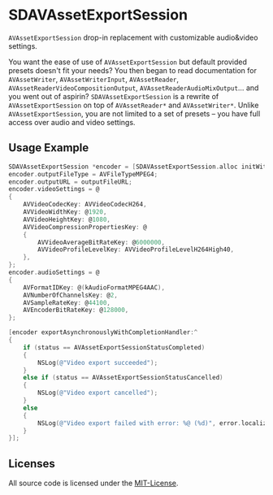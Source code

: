 SDAVAssetExportSession
======================

`AVAssetExportSession` drop-in replacement with customizable audio&amp;video settings.

You want the ease of use of `AVAssetExportSession` but default provided presets doesn't fit your needs? You then began to read documentation for `AVAssetWriter`, `AVAssetWriterInput`, `AVAssetReader`, `AVAssetReaderVideoCompositionOutput`, `AVAssetReaderAudioMixOutput`… and you went out of aspirin? `SDAVAssetExportSession` is a rewrite of `AVAssetExportSession` on top of `AVAssetReader*` and `AVAssetWriter*`. Unlike `AVAssetExportSession`, you are not limited to a set of presets – you have full access over audio and video settings.


Usage Example
-------------

``` objective-c
SDAVAssetExportSession *encoder = [SDAVAssetExportSession.alloc initWithAsset:anAsset];
encoder.outputFileType = AVFileTypeMPEG4;
encoder.outputURL = outputFileURL;
encoder.videoSettings = @
{
    AVVideoCodecKey: AVVideoCodecH264,
    AVVideoWidthKey: @1920,
    AVVideoHeightKey: @1080,
    AVVideoCompressionPropertiesKey: @
    {
        AVVideoAverageBitRateKey: @6000000,
        AVVideoProfileLevelKey: AVVideoProfileLevelH264High40,
    },
};
encoder.audioSettings = @
{
    AVFormatIDKey: @(kAudioFormatMPEG4AAC),
    AVNumberOfChannelsKey: @2,
    AVSampleRateKey: @44100,
    AVEncoderBitRateKey: @128000,
};

[encoder exportAsynchronouslyWithCompletionHandler:^
{
    if (status == AVAssetExportSessionStatusCompleted)
    {
        NSLog(@"Video export succeeded");
    }
    else if (status == AVAssetExportSessionStatusCancelled)
    {
        NSLog(@"Video export cancelled");
    }
    else
    {
        NSLog(@"Video export failed with error: %@ (%d)", error.localizedDescription, error.code);
    }
}];

```

Licenses
--------

All source code is licensed under the [MIT-License](https://github.com/rs/SDAVAssetExportSession/blob/master/LICENSE).
